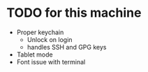 # TODO for this machine

* Proper keychain
  * Unlock on login
  * handles SSH and GPG keys
* Tablet mode
* Font issue with terminal
